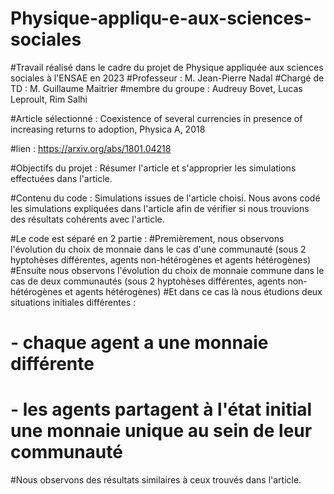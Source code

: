 # Physique-appliqu-e-aux-sciences-sociales
#Travail réalisé dans le cadre du projet de Physique appliquée aux sciences sociales à l'ENSAE en 2023
#Professeur : M. Jean-Pierre Nadal
#Chargé de TD : M. Guillaume Maitrier
#membre du groupe : Audreuy Bovet, Lucas Leproult, Rim Salhi

#Article sélectionné : Coexistence of several currencies in presence of increasing returns to adoption, Physica A, 2018

#lien : https://arxiv.org/abs/1801.04218

#Objectifs du projet : Résumer l'article et s'approprier les simulations effectuées dans l'article.

#Contenu du code : Simulations issues de l'article choisi. Nous avons codé les simulations expliquées dans l'article afin de vérifier si nous trouvions des résultats cohérents avec l'article.

#Le code est séparé en 2 partie :
#Premièrement, nous observons l'évolution du choix de monnaie dans le cas d'une communauté (sous 2 hyptohèses différentes, agents non-hétérogènes et agents hétérogènes)
#Ensuite nous observons l'évolution du choix de monnaie commune dans le cas de deux communautés (sous 2 hyptohèses différentes, agents non-hétérogènes et agents hétérogènes)
#Et dans ce cas là nous étudions deux situations initiales différentes :
#     - chaque agent a une monnaie différente
#     - les agents partagent à l'état initial une monnaie unique au sein de leur communauté

#Nous observons des résultats similaires à ceux trouvés dans l'article.

